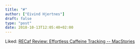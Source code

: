 ```yaml
---
title: "#"
author: ["Eivind Hjertnes"]
draft: false
type: "post"
date: 2018-10-13T12:05:40+02:00
---
```


Liked:
[RECaf
Review: Effortless Caffeine Tracking -- MacStories](https://www.macstories.net/reviews/recaf-review-effortless-caffeine-tracking/)
